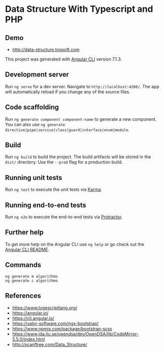 # Data Structure With Typescript and PHP

## Demo
- http://data-structure.tnqsoft.com

This project was generated with [Angular CLI](https://github.com/angular/angular-cli) version 7.1.3.

## Development server

Run `ng serve` for a dev server. Navigate to `http://localhost:4200/`. The app will automatically reload if you change any of the source files.

## Code scaffolding

Run `ng generate component component-name` to generate a new component. You can also use `ng generate directive|pipe|service|class|guard|interface|enum|module`.

## Build

Run `ng build` to build the project. The build artifacts will be stored in the `dist/` directory. Use the `--prod` flag for a production build.

## Running unit tests

Run `ng test` to execute the unit tests via [Karma](https://karma-runner.github.io).

## Running end-to-end tests

Run `ng e2e` to execute the end-to-end tests via [Protractor](http://www.protractortest.org/).

## Further help

To get more help on the Angular CLI use `ng help` or go check out the [Angular CLI README](https://github.com/angular/angular-cli/blob/master/README.md).

## Commands
```
ng generate m algorithms
ng generate c algorithms
```

## References
- https://www.typescriptlang.org/
- https://angular.io/
- https://cli.angular.io/
- https://valor-software.com/ngx-bootstrap/
- https://www.npmjs.com/package/bootstrap-scss
- https://www.ida.liu.se/opendsa/dev/OpenDSA/lib/CodeMirror-5.5.0/index.html
- http://scanftree.com/Data_Structure/
